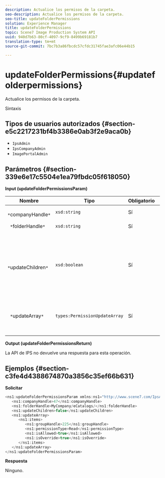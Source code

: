 ```yaml
---
description: Actualice los permisos de la carpeta.
seo-description: Actualice los permisos de la carpeta.
seo-title: updateFolderPermissions
solution: Experience Manager
title: updateFolderPermissions
topic: Scene7 Image Production System API
uuid: 940d7b63-80cf-4097-9cf9-8499b69181b7
translation-type: tm+mt
source-git-commit: 7bc7b3a86fbcdc57cfdc31745fae3afc06e44b15

---
```



# updateFolderPermissions{#updatefolderpermissions}

Actualice los permisos de la carpeta.

Sintaxis

## Tipos de usuarios autorizados {#section-e5c2217231bf4b3386e0ab3f2e9aca0b}

* `IpsAdmin`
* `IpsCompanyAdmin`
* `ImagePortalAdmin`

## Parámetros {#section-339e6e17c5504e1ea79fbdc05f618050}

**Input (updateFolderPermissionsParam)**

| Nombre | Tipo | Obligatorio | Descripción |
|---|---|---|---|
| ` *`companyHandle`*` | `xsd:string` | Sí | Identificador de Compañía. |
| ` *`folderHandle`*` | `xsd:string` | Sí | Identificador de carpeta. |
| ` *`updateChildren`*` | `xsd:boolean` | Sí | Determina si se deben actualizar los elementos secundarios con permisos establecidos para la carpeta de nivel superior. |
| ` *`updateArray`*` | `types:PermissionUpdateArray` | Sí | Matriz de actualizaciones de permisos que desea aplicar a la carpeta. |

**Output (updateFolderPermissionsReturn)**

La API de IPS no devuelve una respuesta para esta operación.

## Ejemplos {#section-c3fe4d4388674870a3856c35ef66b631}

**Solicitar**

```java
<ns1:updateFolderPermissionsParam xmlns:ns1="http://www.scene7.com/IpsApi/xsd">
   <ns1:companyHandle>47</ns1:companyHandle>
   <ns1:folderHandle>MyCompany/eCatalogs/</ns1:folderHandle>
   <ns1:updateChildren>false</ns1:updateChildren>
   <ns1:updateArray>
      <ns1:items>
         <ns1:groupHandle>225</ns1:groupHandle>
         <ns1:permissionType>Read</ns1:permissionType>
         <ns1:isAllowed>true</ns1:isAllowed>
         <ns1:isOverride>true</ns1:isOverride>
      </ns1:items>
   </ns1:updateArray>
</ns1:updateFolderPermissionsParam>
```

**Respuesta**

Ninguno.
